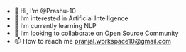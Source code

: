 - 👋 Hi, I’m @Prashu-10
- 👀 I’m interested in Artificial Intelligence 
- 🌱 I’m currently learning NLP
- 💞️ I’m looking to collaborate on Open Source Community
- 📫 How to reach me pranjal.workspace10@gmail.com

<!---
Prashu-10/Prashu-10 is a ✨ special ✨ repository because its `README.md` (this file) appears on your GitHub profile.
You can click the Preview link to take a look at your changes.
--->
